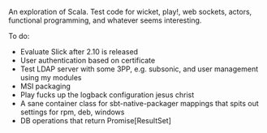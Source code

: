 An exploration of Scala. Test code for wicket, play!, web sockets, actors, functional programming, and whatever seems interesting.

To do:

- Evaluate Slick after 2.10 is released
- User authentication based on certificate
- Test LDAP server with some 3PP, e.g. subsonic, and user management using my modules
- MSI packaging
- Play fucks up the logback configuration jesus christ
- A sane container class for sbt-native-packager mappings that spits out settings for rpm, deb, windows
- DB operations that return Promise[ResultSet]